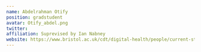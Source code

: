 ```yaml
---
name: Abdelrahman Otify
position: gradstudent 
avatar: Otify_abdel.png
twitter: 
affiliation: Suprevised by Ian Nabney
website: https://www.bristol.ac.uk/cdt/digital-health/people/current-students/abdelrahman-otify/
---
```

